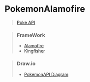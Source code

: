 # PokemonAlamofire



> [Poke API](https://pokeapi.co)



> ### FrameWork 
> - [Alamofire](http://alamofire.github.io/Alamofire/) 
> - [Kingfisher](https://github.com/onevcat/Kingfisher/)
 
> ### Draw.io
> - [PokemonAPI Diagram](https://viewer.diagrams.net/?tags=%7B%7D&highlight=0000ff&edit=_blank&layers=1&nav=1#R7V1Zk9q4Fv41PIayLduYxwa6k6nqVHVNz52ZzEtKgAAnxqJsESC%2F%2FkpGwssxoAQvNE2SqmBZ3r7vLDpHWwcNl9uPEV4tPtMpCTqWMd120KhjWaZjm%2Fw%2FUbKTJabn7EvmkT%2BVZWnBq%2F%2BTyEJDlq79KYlzFRmlAfNX%2BcIJDUMyYbkyHEV0k682o0H%2BqSs8J6DgdYIDWPqPP2WLfannGGn5J%2BLPF%2BrJpiHPLLGqLAviBZ7STaYIPXbQMKKU7X8tt0MSCPQULvvrno6cPbxYREKmc8EXMh4OHuLI%2FPbt0%2BhT%2BH0%2BWww%2BIPlubKc%2BmEz598tDGrEFndMQB49p6SCi63BKxF0NfpTWeaZ0xQtNXviNMLaTZOI1o7xowZaBPAvfXH5MTNfRhJx4XSUBOJoTdqKeta8nviXzAInLR0KXhEU7XiEiAWb%2BjzzXWIrM%2FFAvRZX%2FkMD%2BAsjyvj9wsJZP%2BkhCEvEn05CX%2Fz0EJOQh3ix8Rl5XOIFmwxVNE84fJGJkexIAedaWMqq0VAnxJhV5S5UtMuJuKT2oHDOnDcHkAEa7f%2BX1ycEXcdB11OFomz052smj3xdoS1Og7asSaAsI9Av9TpbXIs3Iuzpxtk8gNiIM%2B8F1QNczrw465LZrCrqOk7UGZtcw3TP2IDl6IZHPESDRxUai9yaNRO%2BYyP8RziigNN74ywCHgrsZDZliVwA3WfjB9Bnv6Fp8fMzw5Ls6Gixo5P%2Fk9bHijZ%2BOmGQVGbkar%2BJKec%2BIxLzOiyLDLBR9xttcxWccM%2FU2NAjwKvbHyfuJC5ecFz8cUMbo8hzXv6CJTl4TbQtqommXaaJdlyZ6gNEQLwmgkn8gS5iION9DGlChASHdc%2BsHQaEIB%2F485IcBmYnLBEI%2Bb38%2FyOKlP50mKh1zu%2BeH8%2Bek2shOS%2F6U3y6KKL98FiTN7AW%2FkPA7DFbUD1mChTPg%2Fzg6Q%2BHSHf6uQ35spsf8n6gesSEN%2BetjP2GPcPI3RAgANysMMzw%2BiCbk%2BaQqnCdfko00uUZ1Ud0HVG%2F2j72TXTnZbttkK5%2BfYXtxZ7smtvutsw1b72y3IjEv4pCJnwl%2Bd%2BarZt7U9eD1UY8A9by9xBT3yW%2BB19DqPBh3EahBBJzWRQBGonjsBz7zlRTsD3d3I1CPBHhtS0DfARKw5OBK9sXPO%2FW1UH%2Fo02iNeqsPeG04lZLLpNSWVTWliJ%2FNmMgbVpcxkZe%2BCOlMY3mzkF9HboHh%2FYvKqwokH17jAqMPVT7tgYiBTNxzMcVczG%2BmYoo0V%2BfFXejFk6u46ZunfUt3O65hxw%2FK8XayM5bdqh03Ow31jpl9TTuOvGYMOSp0jwCKjxjyhyjCu0w1KfX6z%2BkbBaHZ37FaLwGTftl%2B6ruTOO0kil4C9aCZ6JdYiX5tVgKm9e75ej2X0Ncm%2F7hLKOO6Po8Ax5iso%2BBOdQ1Ul6TrG6Va3fjWgzhLN4izqvb9l2kijLVkv%2Fc90DrrQ23z2iIt60SkpYbw3MMsDUNrvb0wC7U7CPEXwyyy9VnGQPOjL5kz6UXi4HLrjHSH4qJ%2B1ea5PGRyiyFTTy80qyp6QrAFdhjidzf7p82%2Ba1xZ6IQsQOY9dNIy80if%2FCsJnRDsFL%2BHTvVQ3XroBMekvhIcTRa8bIwjwHnqy4Xta2AaBirYwZIWkNVk6xfBIZ9%2FCUH52ycbLk1cF4KAtI9bYbx%2F6Yi6ZnGDqdRrxO0QXl0NcKp9nwFuuI5FY8MyBHitQ1Ycln0FkMGEQ9oF2D3hyjLAKG814cCICQvH%2FVXSRsz4irwbEp5GRDTxvlFq%2FoLDrIAby3Xy3JRMXinzN1Zt1MDkwWofE7wrXlzjPC9eo7zAdsAJw9LMzKt%2BP29YymZeHboFc4alvjmYcKxg6zBxWAo4lYyqKtVysz6cYOh%2FZLZE3lsB7c6qX8dCT%2BaT9WQf09UMriKLkLnO6bs9z1DZBanyVhXgW0XwXa%2FraOmyirKqB18zVH%2Fr0JsFI1o2mrxZ4GHcDECPvxM2WUjjQNcs8EOOpVqpwYD48b9P4h0G8whPfZKeK3FQvPrI5pFv7xhNUxwvDqZJec5nPCbBC%2FeEyagGNBrLXBZwrUzka6GgFLhPOYbJPByv9h8687fiPfZOmUSPP8jeNyd%2BeIFX4oLldi6W0OjiTWx3JyKJx7GKvkZk7vOP2331l8lKFdXY0OIsX01Z8mqzoLChdGQG0s2p8RVYUNgaSmYB3Rr0Ram32ragLpT6y9pX9TTfQZPLKknPlwdW9TW5YIJlsbp9iS2ZPNKsxMKW7k2aiqKVbt9UwFZuAjx6ujnsizFG%2B9hD%2F4hZ0r96a9AX7Q1qHXpo5qdkRsL49kwOwL4ksdwo9srJZycL45uH3dbMTdYHO7T08fT2YVdds63BXjI1fkXIO0C%2B1zbysP8KgJ4B6rCMplHM8BQzKWNKmRjvsOpGUZKHGUQSSUen%2F4OzMHPF3yNxVxVkgHamB8kwFUCNdI30NGLSC9kQQ2IGa8Zo%2BMoif5VkxgrAPz49DG0E1eIp%2BaNNyGl5O09TlgWj30XNMqHRSfVe9AJZbkmWrGHNgGNhbk0z9Jc0aFczYFTwfjXDbV8zPBgp3Jpm6M8Sa1UzPJife7eaYRtXoBkwmLsxzfD0iWpXMzR6q9%2BNZtiofc3QGFv0xjUDaRPVrmbc4%2B9UM7wr0Iybj8C9NxKBezAC%2FyxXyhsn6AFerrG33inpNG522o2nEa9dJXIl829KkattxfU%2BBOomt0FRC9OenU2shsxcyWIP%2FZb3pmiKH7Vm6Fl%2BlMmsfUXFYjeGq7kSV2WLZRmtbJ3VPPWe7u4jplH5%2FiNHuEfo97iHdyrOHAR32sNToxSZbUjRBYagoYX2TFRYMtUpDiWsWb%2F7mjNfDfFk3hpI12bgKE7E2WQy1vFmTjPTFYGddBCMbw7jORvabaLlBawaa9TYmpazeqW6kCCYtVSLwvPCyRmhfntDIoCtUct%2FtDUk4uBKC2u0vxP4e61PiTBN2JFyXfPQTcvMp67K9hVodB66WbKxDIBJ5aRmAdk%2BiO15E3s7lT9HkwDHsT%2FJo5U3%2FWqZK7OTWeTqsORV%2BTJXB9v%2Fwegahpt3AFYPnXEBpGw7P%2F7WakNgc%2B9f1O7FXtfyLnIcSh%2FOb%2FinG21lhMIpkQlVdmGjrVdYTsIuttmOtKbBjfrFBT2KCz1V1%2Fh7tCbuz3%2B8T%2F9b%2FrX5%2BgHNn9fefyX7m44Ib9T5q9KVkKtJXQHVL5Ed%2FdSVWzJyu3xW9G9kT%2Flhum31HvN092%2F0%2BH8%3D)
